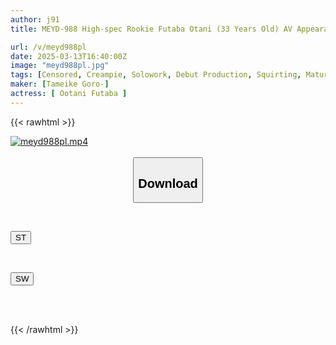```yaml
---
author: j91
title: MEYD-988 High-spec Rookie Futaba Otani (33 Years Old) AV Appearance. Sweat, Cum, Saliva... Body Fluids Leaking Hard SEX Special!!

url: /v/meyd988pl
date: 2025-03-13T16:40:00Z
image: "meyd988pl.jpg"
tags: [Censored, Creampie, Solowork, Debut Production, Squirting, Mature Woman, Sweat	]
maker: [Tameike Goro-]
actress: [ Ootani Futaba ]
---
```



{{< rawhtml >}}

<div class="video" data-videoid="bvwlWzpoXOTK96">
    <a href="javascript:;">
        <img src="/v/meyd988pl/meyd988pl.jpg" width="WIDTH" height="HEIGHT" alt="meyd988pl.mp4" loading="lazy">
    </a>
</div>

<script type="text/javascript" src="https://j91.asia/asset/on-demand-st.js"></script>

<br>
  <link rel="stylesheet" href="https://j91.asia/asset/bs5.css">
  
  <center>
  <button class="btn btn-primary" type="button" data-bs-toggle="collapse" data-bs-target=".multi-collapse" aria-expanded="false" aria-controls="multiCollapseExample1 multiCollapseExample2"><h2>Download</h2></button></center>
</p>
<div class="row">
  <div class="col">
    <div class="collapse multi-collapse" id="multiCollapseExample1">
      <div class="card card-body">
	      	      <br>
<div class="buttons">  
<p><a href="/v/meyd988pl/st.html" target="_blank"><button class="btn-hover color-3"><i class="fa fa-download"></i> ST</button></a></p></div>
    </div>
  </div>
</div>
  <div class="col">
    <div class="collapse multi-collapse" id="multiCollapseExample2">
      <div class="card card-body">
	      <br>
<div class="buttons">
<p><a href="/v/meyd988pl/sw.html" target="_blank"><button class="btn-hover color-2"><i class="fa fa-download"></i> SW</button></a></p></div>
<br><br>
      </div>
    </div>
  </div>
</div>

{{< /rawhtml >}}